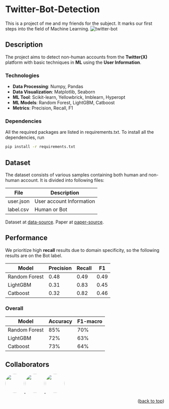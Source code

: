 # **Twitter-Bot-Detection**
This is a project of me and my friends for the subject. It marks our first steps into the field of Machine Learning. 
![twitter-bot](https://developers.moralis.com/wp-content/uploads/2024/06/Blog-Twitter-Bot-1024x397.png)

## **Description**
The project aims to detect non-human accounts from the **Twitter(X)** platform with basic techniques in **ML** using the **User Information**.

### **Technologies**
- **Data Processing**: Numpy, Pandas
- **Data Visualization**: Matplotlib, Seaborn
- **ML Tool**: Scikit-learn, Yellowbrick, Imblearn, Hyperopt
- **ML Models**: Random Forest, LightGBM, Catboost
- **Metrics**: Precision, Recall, F1

### **Dependencies**
All the required packages are listed in requirements.txt. To install all the dependencies, run
```bash
pip install -r requirements.txt
```

## **Dataset**
The dataset consists of various samples containing both human and non-human account. It is divided into following files:

| **File**      | **Description** |
|---------------|-----------------|
| user.json | User account Information |
| label.csv | Human or Bot |

Dataset at [data-source](https://twibot22.github.io/).
Paper at [paper-source](https://arxiv.org/abs/2206.04564).

## **Performance**
We prioritize high **recall** results due to domain specificity, so the following results are on the Bot label.

| **Model**      | **Precision** | **Recall** | **F1** |
|---------------|-----------------|----------|-----------|
| Random Forest | 0.48 | 0.49 | 0.49 |
| LightGBM | 0.31 | 0.83 | 0.45 |
| Catboost | 0.32 | 0.82 | 0.46 |

### **Overall**

| **Model**      | **Accuracy** | **F1-macro** |
|---------------|-----------------|----------|
| Random Forest | 85% | 70% |
| LightGBM | 72% | 63% |
| Catboost | 73% | 64% |

## Collaborators

<a href="https://github.com/luanntd">
  <img src="https://github.com/luanntd.png?size=60" width="60" style="border-radius: 50%;" />
</a>
<a href="https://github.com/Khoa-Nguyen-Truong">
  <img src="https://github.com/Khoa-Nguyen-Truong.png?size=60" width="60" style="border-radius: 50%;" />
</a>
<a href="https://github.com/KHann-71">
  <img src="https://github.com/KHann-71.png?size=60" width="60" style="border-radius: 50%;" />
</a>

<p align="right">(<a href="#readme-top">back to top</a>)</p>
